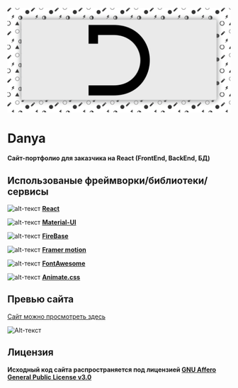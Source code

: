![Alt-текст](https://github.com/fryvoker/siteDesing/blob/gh-pages/card.png?raw=true "Danya")

# Danya 
**Сайт-портфолио для заказчика на React (FrontEnd, BackEnd, БД)**




## Использованые фреймворки/библиотеки/сервисы

![alt-текст](https://cdn4.iconfinder.com/data/icons/logos-brands-5/24/react-48.png "React") [**React**](https://ru.reactjs.org/)

![alt-текст](https://www.pngrepo.com/png/306383/48/material-ui.png "Material-UI") [**Material-UI**](https://material-ui.com/)

![alt-текст](https://cdn4.iconfinder.com/data/icons/logos-brands-5/24/firebase-48.png "FireBase") [**FireBase**](https://firebase.google.com/)

![alt-текст](https://i.piccy.info/i9/7fc46e30907d30a2fd7a6a96feeec5ba/1631205932/937/1441344/framer.png "Framer motion") [**Framer motion**](https://www.framer.com/motion/)

![alt-текст](https://cdn2.iconfinder.com/data/icons/miscellaneous-14-line/128/fontawesome_flag_banner_Ensign-48.png "FontAwesome") [**FontAwesome**](https://fontawesome.com/)

![alt-текст](https://cdn-icons-png.flaticon.com/32/2991/2991145.png "Animate.css") [**Animate.css**](https://animate.style/)




## Превью сайта

[Сайт можно просмотреть здесь](https://fryvoker.github.io/siteDesing/#/home)

![Alt-текст](https://tslashdreamy.github.io/oldHomepage/src/work4.png "Danya")




## Лицензия
**Исходный код сайта распространяется под лицензией [GNU Affero General Public License v3.0](https://choosealicense.com/licenses/gpl-3.0/)**
